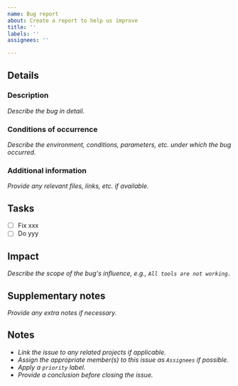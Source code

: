 ```yaml
---
name: Bug report
about: Create a report to help us improve
title: ''
labels: ''
assignees: ''

---
```


## Details
### Description
_Describe the bug in detail._

### Conditions of occurrence
_Describe the environment, conditions, parameters, etc. under which the bug occurred._

### Additional information
_Provide any relevant files, links, etc. if available._

## Tasks
- [ ] Fix xxx
- [ ] Do yyy

## Impact
_Describe the scope of the bug's influence, e.g., `All tools are not working.`_

## Supplementary notes
_Provide any extra notes if necessary._

## Notes
- _Link the issue to any related projects if applicable._
- _Assign the appropriate member(s) to this issue as `Assignees` if possible._
- _Apply a `priority` label._
- _Provide a conclusion before closing the issue._
